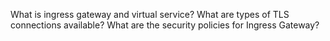 What is ingress gateway and virtual service?
What are types of TLS connections available?
What are the security policies for Ingress Gateway?
